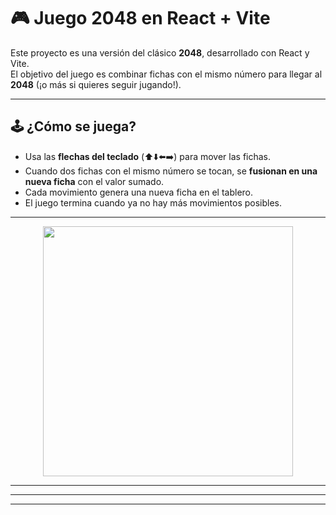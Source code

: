 # 🎮 Juego 2048 en React + Vite

Este proyecto es una versión del clásico **2048**, desarrollado con React y Vite.  
El objetivo del juego es combinar fichas con el mismo número para llegar al **2048** (¡o más si quieres seguir jugando!).

---

## 🕹️ ¿Cómo se juega?
- Usa las **flechas del teclado** (⬆️⬇️⬅️➡️) para mover las fichas.
- Cuando dos fichas con el mismo número se tocan, se **fusionan en una nueva ficha** con el valor sumado.
- Cada movimiento genera una nueva ficha en el tablero.
- El juego termina cuando ya no hay más movimientos posibles.

---

<p align="center">
 <img src="https://raw.githubusercontent.com/tallgeros/2048/main/src/assets/Captura.png" width="400">
</p>

---


---




---
